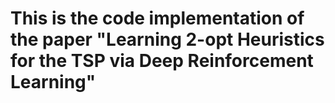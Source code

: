 # This is the code implementation of the paper "Learning 2-opt Heuristics for the TSP via Deep Reinforcement Learning"
